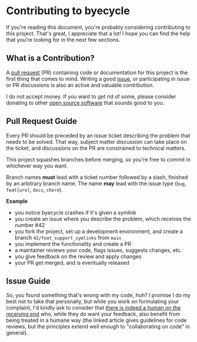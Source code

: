 # Contributing to byecycle
If you're reading this document, you're probably considering contributing to this project.
That's great, I appreciate that a lot! I hope you can find the help that you're looking
for in the next few sections.

## What is a Contribution?
A [pull request](#pull-request-styleguide) (PR) containing code or documentation for this 
project is the first thing that comes to mind. Writing a good [issue](#issue-styleguide),
or participating in issue or PR discussions is also an active and valuable contribution.

I do not accept money. If you want to get rid of some, please consider donating to other
[open source software](https://github.com/sereneblue/awesome-oss) that sounds good to you.

## Pull Request Guide
Every PR should be preceded by an issue ticket describing the problem that needs
to be solved. That way, subject matter discussion can take place on the ticket, and 
discussions on the PR are constrained to technical matters.

This project squashes branches before merging, so you're free to commit in whichever way
you want. 

Branch names **must** lead with a ticket number followed by a slash, finished by an 
arbitrary branch name. The name **may** lead with the issue type (`bug`, `feat[ure]`, 
`docs`, `chore`).

**Example**

- you notice byecycle crashes if it's given a symlink
- you create an issue where you describe the problem, which receives the number #42
- you fork the project, set up a development environment, and create a branch 
  `42/feat_support_symlinks` from `main`
- you implement the functionality and create a PR
- a maintainer reviews your code, flags issues, suggests changes, etc.
- you give feedback on the review and apply changes
- your PR get merged, and is eventually released 

## Issue Guide
So, you found something that's wrong with my code, huh? I promise I do my best not to take
that personally, but while you work on formulating your complaint, I'd kindly ask to
consider that [there is indeed a human on the receiving end](https://mtlynch.io/human-code-reviews-1/)
who, while they do want your feedback, also benefit from being treated in a humane way 
(the linked article gives guidelines for code reviews, but the principles extend well 
enough to "collaborating on code" in general).
